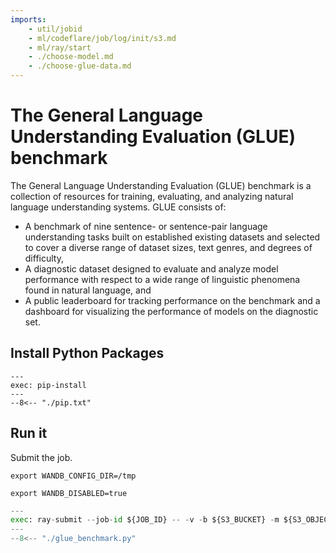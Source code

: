 ```yaml
---
imports:
    - util/jobid
    - ml/codeflare/job/log/init/s3.md
    - ml/ray/start
    - ./choose-model.md
    - ./choose-glue-data.md
---
```


<!--    - ../../../../s3/create/kubernetes/secret-if-needed.md -->

# The General Language Understanding Evaluation (GLUE) benchmark

The General Language Understanding Evaluation (GLUE) benchmark is a collection of resources for training, evaluating, and analyzing natural language understanding systems. GLUE consists of:

- A benchmark of nine sentence- or sentence-pair language understanding tasks built on established existing datasets and selected to cover a diverse range of dataset sizes, text genres, and degrees of difficulty,
- A diagnostic dataset designed to evaluate and analyze model performance with respect to a wide range of linguistic phenomena found in natural language, and
- A public leaderboard for tracking performance on the benchmark and a dashboard for visualizing the performance of models on the diagnostic set.

## Install Python Packages

```shell
---
exec: pip-install
---
--8<-- "./pip.txt"
```

## Run it

Submit the job.

```shell
export WANDB_CONFIG_DIR=/tmp
```

```shell
export WANDB_DISABLED=true
```

```python
---
exec: ray-submit --job-id ${JOB_ID} -- -v -b ${S3_BUCKET} -m ${S3_OBJECTMODEL} -g ${S3_OBJECTGLUEDATA} -t WNLI -M -s 40 41 42 43 ${GUIDEBOOK_DASHDASH}
---
--8<-- "./glue_benchmark.py"
```

